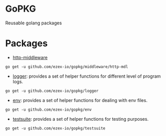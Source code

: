 # GoPKG

Reusable golang packages

# Packages

- [http-middleware](middleware/http-mdl)

```shell
go get -u github.com/ezex-io/gopkg/middleware/http-mdl
```

- [logger](logger): provides a set of helper functions for different level of program logs.

```shell
go get -u github.com/ezex-io/gopkg/logger
```

- [env](env): provides a set of helper functions for dealing with env files.

```shell
go get -u github.com/ezex-io/gopkg/env
```

- [testsuite](testsuite): provides a set of helper functions for testing purposes.

```shell
go get -u github.com/ezex-io/gopkg/testsuite
```
